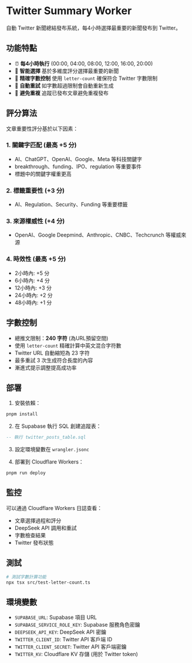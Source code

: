 # Twitter Summary Worker

自動 Twitter 新聞總結發布系統，每4小時選擇最重要的新聞發布到 Twitter。

## 功能特點

- ⏰ **每4小時執行** (00:00, 04:00, 08:00, 12:00, 16:00, 20:00)
- 🎯 **智能選擇** 基於多維度評分選擇最重要的新聞
- 📝 **精確字數控制** 使用 `letter-count` 確保符合 Twitter 字數限制
- 🔄 **自動重試** 如字數超過限制會自動重新生成
- 🚫 **避免重複** 追蹤已發布文章避免重複發布

## 評分算法

文章重要性評分基於以下因素：

### 1. 關鍵字匹配 (最高 +5 分)
- AI、ChatGPT、OpenAI、Google、Meta 等科技關鍵字
- breakthrough、funding、IPO、regulation 等重要事件
- 標題中的關鍵字權重更高

### 2. 標籤重要性 (+3 分)
- AI、Regulation、Security、Funding 等重要標籤

### 3. 來源權威性 (+4 分)
- OpenAI、Google Deepmind、Anthropic、CNBC、Techcrunch 等權威來源

### 4. 時效性 (最高 +5 分)
- 2小時內: +5 分
- 6小時內: +4 分  
- 12小時內: +3 分
- 24小時內: +2 分
- 48小時內: +1 分

## 字數控制

- 總推文限制：**240 字符** (為URL預留空間)
- 使用 `letter-count` 精確計算中英文混合字符數
- Twitter URL 自動縮短為 23 字符
- 最多重試 3 次生成符合長度的內容
- 漸進式提示調整提高成功率

## 部署

1. 安裝依賴：
```bash
pnpm install
```

2. 在 Supabase 執行 SQL 創建追蹤表：
```sql
-- 執行 twitter_posts_table.sql
```

3. 設定環境變數在 `wrangler.jsonc`

4. 部署到 Cloudflare Workers：
```bash
pnpm run deploy
```

## 監控

可以通過 Cloudflare Workers 日誌查看：
- 文章選擇過程和評分
- DeepSeek API 調用和重試
- 字數檢查結果
- Twitter 發布狀態

## 測試

```bash
# 測試字數計算功能
npx tsx src/test-letter-count.ts
```

## 環境變數

- `SUPABASE_URL`: Supabase 項目 URL
- `SUPABASE_SERVICE_ROLE_KEY`: Supabase 服務角色密鑰
- `DEEPSEEK_API_KEY`: DeepSeek API 密鑰
- `TWITTER_CLIENT_ID`: Twitter API 客戶端 ID  
- `TWITTER_CLIENT_SECRET`: Twitter API 客戶端密鑰
- `TWITTER_KV`: Cloudflare KV 存儲 (用於 Twitter token)